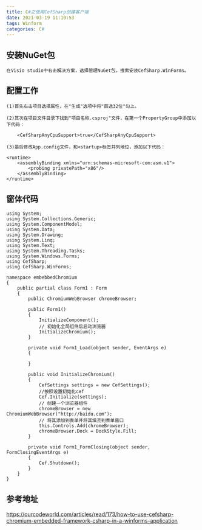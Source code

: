 ```yaml
---
title: C#之使用CefSharp创建客户端
date: 2021-03-19 11:10:53
tags: Winform
categories: C#
---
```

## 安装NuGet包

    在Visio studio中右击解决方案，选择管理NuGet包，搜索安装CefSharp.WinForms。

## 配置工作
    (1)首先右击项目选择属性，在"生成"选项中将"首选32位"勾上。

    (2)其次在项目文件目录下找到"项目名称.csproj"文件，在第一个PropertyGroup中添加以下代码：
```
    <CefSharpAnyCpuSupport>true</CefSharpAnyCpuSupport>
```
    (3)最后修改App.config文件，和<startup>标签并列地位，添加以下代码：

```
<runtime>
    <assemblyBinding xmlns="urn:schemas-microsoft-com:asm.v1">
        <probing privatePath="x86"/>
    </assemblyBinding>
</runtime>
```

## 窗体代码
```
using System;
using System.Collections.Generic;
using System.ComponentModel;
using System.Data;
using System.Drawing;
using System.Linq;
using System.Text;
using System.Threading.Tasks;
using System.Windows.Forms;
using CefSharp;
using CefSharp.WinForms;

namespace embebbedChromium
{
    public partial class Form1 : Form
    {
        public ChromiumWebBrowser chromeBrowser;
 
        public Form1()
        {
            InitializeComponent();
            // 初始化全局组件后启动浏览器
            InitializeChromium();
        }

        private void Form1_Load(object sender, EventArgs e)
        {
            
        }

        public void InitializeChromium()
        {
            CefSettings settings = new CefSettings();
            //按照设置初始化cef
            Cef.Initialize(settings);
            // 创建一个浏览器组件
            chromeBrowser = new ChromiumWebBrowser("http://baidu.com");
            // 将其添加到表单并将其填充到表单窗口
            this.Controls.Add(chromeBrowser);
            chromeBrowser.Dock = DockStyle.Fill;
        }

        private void Form1_FormClosing(object sender, FormClosingEventArgs e)
        {
            Cef.Shutdown();
        }        
    }
}
```

## 参考地址
https://ourcodeworld.com/articles/read/173/how-to-use-cefsharp-chromium-embedded-framework-csharp-in-a-winforms-application